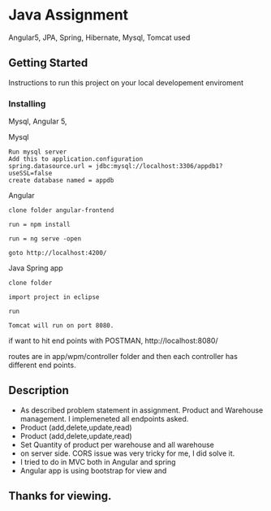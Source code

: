 # Java Assignment
Angular5, JPA, Spring, Hibernate, Mysql, Tomcat used


## Getting Started

Instructions to run this project on your local developement enviroment

### Installing

Mysql, Angular 5, 

Mysql
```
Run mysql server 
Add this to application.configuration
spring.datasource.url = jdbc:mysql://localhost:3306/appdb1?useSSL=false
create database named = appdb

```
Angular 
```
clone folder angular-frontend
```
```
run = npm install
```
```
run = ng serve -open
```
```
goto http://localhost:4200/

```

Java Spring app
```
clone folder 
```
```
import project in eclipse
```
```
run
```
```
Tomcat will run on port 8080.
```

if want to hit end points with POSTMAN, http://localhost:8080/

routes are in app/wpm/controller folder and then each controller has different end points.





## Description
* As described problem statement in assignment. Product and Warehouse management. I implemeneted all endpoints asked. 
* Product (add,delete,update,read)
* Product (add,delete,update,read)
* Set Quantity of product per warehouse and all warehouse
* on server side. CORS issue was very tricky for me, I did solve it.
* I tried to do in MVC both in Angular and spring
* Angular app is using bootstrap for view and

## Thanks for viewing.

